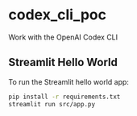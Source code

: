 # codex_cli_poc
Work with the OpenAI Codex CLI

## Streamlit Hello World

To run the Streamlit hello world app:

```bash
pip install -r requirements.txt
streamlit run src/app.py
```
